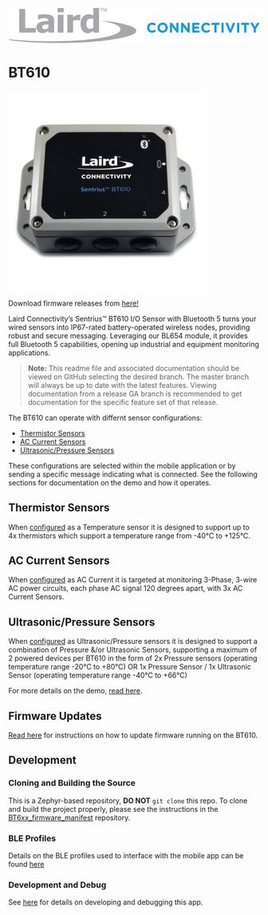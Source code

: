 [![Laird Connectivity](docs/images/LairdConnnectivityLogo_Horizontal_RGB.png)](https://www.lairdconnect.com/)
# BT610
[![BT610](docs/images/BT610_Sensor.png)](https://www.lairdconnect.com/iot-devices/iot-sensors/sentrius-bt610-io-sensor)

Download firmware releases from [here!](https://github.com/LairdCP/)

Laird Connectivity’s Sentrius™ BT610 I/O Sensor with Bluetooth 5 turns your wired sensors into IP67-rated battery-operated wireless nodes, providing robust and secure messaging.  Leveraging our BL654 module, it provides full Bluetooth 5 capabilities, opening up industrial and equipment monitoring applications.

>**Note:** This readme file and associated documentation should be viewed on GitHub selecting the desired branch. The master branch will always be up to date with the latest features. Viewing documentation from a release GA branch is recommended to get documentation for the specific feature set of that release.

The BT610 can operate with differnt sensor configurations:
* [Thermistor Sensors](#thermistor-sensors)
* [AC Current Sensors](#ac-current-sensors)
* [Ultrasonic/Pressure Sensors](#ultrasonic/pressure-sensors)

These configurations are selected within the mobile application or by sending a specific message indicating what is connected. See the following sections for documentation on the demo and how it operates.

## Thermistor Sensors

When [configured](docs/images/app_temp_selection.png) as a Temperature sensor it is designed to support up to 4x thermistors which support a temperature range from -40°C to +125°C.

## AC Current Sensors

When [configured](docs/images/app_ac_selection.png) as AC Current it is targeted at monitoring 3-Phase, 3-wire AC power circuits, each phase AC signal 120 degrees apart, with 3x AC Current Sensors.

## Ultrasonic/Pressure Sensors

When [configured](docs/images/app_sonic_selection.png) as Ultrasonic/Pressure sensors it is designed to support a combination of Pressure &/or Ultrasonic Sensors, supporting a maximum of 2 powered devices per BT610 in the form of 2x Pressure sensors (operating temperature range -20°C to +80°C) OR 1x Pressure Sensor / 1x Ultrasonic Sensor (operating temperature range -40°C to +66°C)

For more details on the demo, [read here](docs/readme_nbiot_lwm2m.md).

## Firmware Updates

[Read here](docs/firmware_update.md) for instructions on how to update firmware running on the BT610.

## Development

### Cloning and Building the Source

This is a Zephyr-based repository, **DO NOT** `git clone` this repo. To clone and build the project properly, please see the instructions in the [BT6xx_firmware_manifest](https://github.com/LairdCP/BT6xx_firmware_manifest) repository.

### BLE Profiles

Details on the BLE profiles used to interface with the mobile app can be found [here](docs/ble.md)

### Development and Debug

See [here](docs/development.md) for details on developing and debugging this app.
